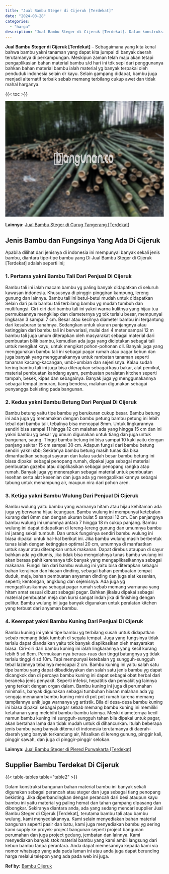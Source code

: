 ```yaml
---
title: "Jual Bambu Steger di Cijeruk [Terdekat]"
date: "2024-08-28"
categories: 
  - "harga"
description: "Jual Bambu Steger di Cijeruk [Terdekat]. Dalam konstruksi bangunan bahan material bambu ini banyak sekali digunakan sebagai perancah atau steger dan juga seb..."
---
```


**Jual Bambu Steger di Cijeruk \[Terdekat\]** – Sebagaimana yang kita kenal bahwa bambu yakni tanaman yang dapat kita jumpai di banyak daerah terutamanya di perkampungan. Meskipun zaman telah maju akan tetapi pengaplikasian bahan material bambu s/d hari ini tdk sepi dari penggunanya bahkan bahan material bambu ialah material yg banyak terpakai oleh penduduk indonesia selain dr kayu. Selain gampang didapat, bambu juga menjadi alternatif terbaik sebab memang terbilang cukup awet dan tidak mahal harganya.

{{< toc >}}

![Jual Bambu Steger di Cijeruk [Terdekat]](/images/jual-bambu-tali-38.png)

**Lainnya:** [Jual Bambu Steger di Curug Tangerang \[Terdekat\]](https://bambu.bangunan.co/jual-bambu-steger-di-curug-tangerang-terdekat/)

## Jenis Bambu dan Fungsinya Yang Ada Di Cijeruk

Apabila dilihat dari jenisnya di indonesia ini mempunyai banyak sekali jenis bambu, diantara tipe-tipe bambu yang Di Jual Bambu Steger di Cijeruk \[Terdekat\] adalah seperti ini;

### 1\. Pertama yakni Bambu Tali Dari Penjual Di Cijeruk

Bambu tali ini ialah macam bambu yg paling banyak didapatkan di seluruh kawasan indonesia. Khususnya di pinggir-pinggiran kampung, lereng gunung dan lainnya. Bambu tali ini betul-betul mudah untuk didapatkan Selain dari pula bambu tali terbilang bambu yg mudah tumbuh dan multifungsi. Ciri-ciri dari bambu tali ini yakni warna kulitnya yang hijau tua permukaannya mengkilap dan diameternya yg tdk terlalu besar, mempunyai lingkaran 3 sampai 7 cm. Besar atau kecilnya diameter bambu ini tergantung dari kesuburan tanahnya. Sedangkan untuk ukuran panjangnya atau ketinggian dari bambu tali ini bervariasi, mulai dari 4 meter sampai 12 m bambu tali juga umum diterapkan oleh masyarakat sebagai material dari pembuatan bilik bambu, kemudian ada juga yang diciptakan sebagai tali untuk mengikat kayu, untuk mengikat pohon-pohonan dll. Banyak juga yang menggunakan bambu tali ini sebagai pagar rumah atau pagar kebun dan juga banyak yang menggunakannya untuk rambatan tanaman seperti tanaman kacang-kacangan, umbi-umbian dan sejenisnya. Kalau sudah kering bambu tali ini juga bisa diterapkan sebagai kayu bakar, alat pemikul, material pembuatan kandang ayam, pembuatan peralatan kitchen seperti tampah, besek, kipas dan sebagainya. Banyak juga yg menggunakannya sebagai tempat jemuran, tiang bendera, malahan digunakan sebagai penyangga bekisting pada bangunan.

### 2\. Kedua yakni Bambu Betung Dari Penjual Di Cijeruk

Bambu betung yaitu tipe bambu yg berukuran cukup besar. Bambu betung ini ada juga yg menamakan dengan bambu petung bambu petung ini lebih tebal dari bambu tali, tebalnya bisa mencapai 8mm. Untuk lingkarannya sendiri bisa sampai 11 hingga 12 cm malahan ada yang hingga 15 cm dan ini yakni bambu yg besar yg umum digunakan untuk tiang dan juga untuk bangunan, saung. Tinggi bambu betung ini bisa sampai 10 kaki yaitu dengan panjang sekitar 15 cm sampai 30 cm. Adapun fungsi dari bambu betung sendiri yakni sbb; Sekiranya bambu betung masih tunas dia bisa dimanfaatkan sebagai sayuran dan kalau sudah besar bambu betung ini biasa dipakai sebagai penopang rumah, dipakai juga sebagai material pembuatan gazebo atau diaplikasikan sebagai penopang rangka atap rumah. Banyak juga yg menerapkan sebagai material untuk pembuatan lesehan serta alat kesenian dan juga ada yg mengaplikasikannya sebagai tabung untuk menampung air, maupun nira dari pohon aren.

### 3\. Ketiga yakni Bambu Wulung Dari Penjual Di Cijeruk

Bambu wulung yaitu bambu yang warnanya hitam atau hijau kehitaman ada juga yg berwarna hijau keunguan. Bambu wulung ini mempunyai ketebalan kurang dari 8mm dan dengan ukuran bulat 5 sampai 12 cm. Dan panjangnya bambu wulung ini umumnya antara 7 hingga 18 m cukup panjang. Bambu wulung ini dapat didapatkan di lereng-lereng gunung dan umumnya bambu ini jarang sekali tumbuh. Dan untuk fungsinya sendiri bambu wulung ini biasa dipakai untuk hal-hal berikut ini. Jika bambu wulung masih berbentuk tunas ialah dengan ketinggian optimal 20 cm, umumnya di manfaatkan untuk sayur atau diterapkan untuk makanan. Dapat direbus ataupun di sayur bahkan ada yg ditumis, jika tidak bisa mengolahnya tunas bambu wulung ini akan berasa pahit karenanya tdk banyak yang mengaplikasikannya sebagai makanan. Fungsi lain dari bambu wulung ini yaitu bisa diterapkan sebagai bahan kerajinan dan hiasan dinding, sebagai bahan pembuatan tempat duduk, meja, bahan pembuatan anyaman dinding dan juga alat kesenian, seperti; kentongan, angklung dan sejenisnya. Ada juga yg mengaplikasikannya sebagai pagar rumah sebab memang warnanya yang hitam amat sesuai dibuat sebagai pagar. Bahkan jikalau dipakai sebagai material pembuatan meja dan kursi sangat indah jika di finishing dengan pelitur. Bambu wulung ini juga banyak digunakan untuk peralatan kitchen yang terbuat dari anyaman bambu.

### 4\. Keempat yakni Bambu Kuning Dari Penjual Di Cijeruk

Bambu kuning ini yakni tipe bambu yg terbilang susah untuk didapatkan sebab memang tidak tumbuh di segala tempat. Juga yang fungsinya tidak terlalu dapat diandalkan yaitu tdk banyak diaplikasikan oleh masyarakat biasa. Ciri-ciri dari bambu kuning ini ialah lingkarannya yang kecil kurang lebih 5 sd 8cm. Permukaan nya beruas-ruas dan tinggi batangnya yg tidak terlalu tinggi 4 sd 10m. Tapi mempunyai ketebalan yg sungguh-sungguh tebal lazimnya tebalnya mencapai 2 cm. Bambu kuning ini yaitu salah satu tipe bambu yang dapat dibudidayakan dan salah satu jenis bambu yg dapat dicangkok dan di percaya bambu kuning ini dapat sebagai obat herbal dari beraneka jenis penyakit. Seperti infeksi, hepatitis dan penyakit yg lainnya yang terkait dengan organ dalam. Bambu kuning ini juga di perumahan minimalis, banyak digunakan sebagai tumbuhan hiasan malahan ada yg sengaja menanam bambu kuning mini di pot pot rumah karena memang tampilannya unik juga warnanya yg artistik. Bila di desa-desa bambu kuning ini biasa dipakai sebagai pagar sebab memang bambu kuning ini memiliki ketahanan yang melebihi bambu-bambu lainnya. Meski diameternya kecil namun bambu kuning ini sungguh-sungguh tahan bila dipakai untuk pagar, akan bertahan lama dan tidak mudah untuk di dihancurkan. Itulah beberapa jenis bambu yang banyak ditemui di indonesia terutamanya di daerah-daerah yang banyak terkandung air, Misalkan di lereng gunung, pinggir kali, pinggir sawah, dan juga di pinggir-pinggir selokan.

**Lainnya:** [Jual Bambu Steger di Plered Purwakarta \[Terdekat\]](https://bambu.bangunan.co/jual-bambu-steger-di-plered-purwakarta-terdekat/)

## Supplier Bambu Terdekat Di Cijeruk

{{< table-tables table="table2" >}}

Dalam konstruksi bangunan bahan material bambu ini banyak sekali digunakan sebagai perancah atau steger dan juga sebagai tiang penopang bekisting. Jika diperbandingkan dengan perancah dari besi ataupun kayu bambu ini yaitu material yg paling hemat dan tahan gampang dipasang dan dibongkar. Sekiranya diantara anda, ada yang sedang mencari supplier Jual Bambu Steger di Cijeruk \[Terdekat\], terutama bambu tali atau bambu wulung, kami menyediakannya. Kami selain menyediakan bahan material bangunan seperti pasir dan batu, kami juga menyediakan bambu yg sering kami supply ke proyek-project bangunan seperti project bangunan perumahan dan juga project gedung, jembatan dan lainnya. Kami menyediakan banyak stok material bambu yang kami ambil langsung dari kebun bambu tanpa perantara. Anda dapat memesannya kepada kami via nomor whatsapp yang ada pada laman ini atau anda juga dapat berunding harga melalui telepon yang ada pada web ini juga.

**Ref by:** [Bambu Cijeruk](https://id.wikipedia.org/wiki/Bambu)
